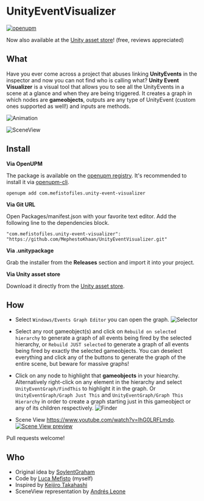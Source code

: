 # UnityEventVisualizer

[![openupm](https://img.shields.io/npm/v/com.mefistofiles.unity-event-visualizer?label=openupm&registry_uri=https://package.openupm.com)](https://openupm.com/packages/com.mefistofiles.unity-event-visualizer/)


Now also available at the [Unity asset store](https://assetstore.unity.com/packages/tools/utilities/event-visualizer-163380)! (free, reviews appreciated)

<h2>What</h2>
Have you ever come across a project that abuses linking <b>UnityEvents</b> in the inspector and now you can not find who is calling what?
<b>Unity Event Visualizer</b> is a visual tool that allows you to see all the UnityEvents in a scene at a glance and when they are being triggered. It creates a graph in which nodes are <b>gameobjects</b>, outputs are any type of UnityEvent (custom ones supported as well!) and inputs are methods.

![Animation](https://media.giphy.com/media/cA3VUiWT0FIlKebCRS/giphy.gif)

![SceneView](https://media.giphy.com/media/AFvTp2k8L5R1pKXJZA/giphy.gif)

<h2>Install</h2>

**Via OpenUPM**

The package is available on the [openupm registry](https://openupm.com). It's recommended to install it via [openupm-cli](https://github.com/openupm/openupm-cli).

```
openupm add com.mefistofiles.unity-event-visualizer
```

**Via Git URL**

Open Packages/manifest.json with your favorite text editor. Add the following line to the dependencies block.

```
"com.mefistofiles.unity-event-visualizer": "https://github.com/MephestoKhaan/UnityEventVisualizer.git"
```

**Via .unitypackage**

Grab the installer from the <b>Releases</b> section and import it into your project.

**Via Unity asset store**

Download it directly from the [Unity asset store](https://assetstore.unity.com/packages/tools/utilities/event-visualizer-163380).


<h2>How</h2>

- Select ```Windows/Events Graph Editor``` you can open the graph.
![Selector](https://media.giphy.com/media/l1J9LcPkjgvxoUsBW/giphy.gif)
- Select any root gameobject(s) and click on ```Rebuild on selected hierarchy``` to generate a graph
of all events being fired by the selected hierarchy, or  ```Rebuild JUST selected``` to generate a
graph of all events being fired by exactly the selected gameobjects. You can deselect everything and 
click any of the buttons to generate the graph of the entire scene, but beware for massive graphs!



- Click on any node to highlight that <b>gameobjects</b> in your hiearchy. 
Alternatively right-click on any element in the hierarchy and select ```UnityEventGraph/FindThis``` 
to highlight it in the graph. Or ```UnityEventGraph/Graph Just This``` and  ```UnityEventGraph/Graph This Hierarchy``` 
in order to create a graph starting just in this gameobject or any of its children respectively.
![Finder](https://media.giphy.com/media/3ohhwhMwWW0URb8mfS/giphy.gif)

- Scene View https://www.youtube.com/watch?v=IhG0LRFLmdo.
[![Scene View preview](http://i3.ytimg.com/vi/IhG0LRFLmdo/hqdefault.jpg)](https://www.youtube.com/watch?v=IhG0LRFLmdo)

Pull requests welcome!

<h2>Who</h2>

- Original idea by [SoylentGraham](https://github.com/SoylentGraham)
- Code by [Luca Mefisto](https://github.com/MephestoKhaan) (myself)
- Inspired by [Keijiro Takahashi](https://github.com/keijiro)
- SceneView representation by [Andrés Leone](https://github.com/forestrf)
